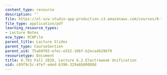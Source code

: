 ```yaml
---
content_type: resource
description: ''
file: https://ol-ocw-studio-app-production.s3.amazonaws.com/courses/8-701-introduction-to-nuclear-and-particle-physics-fall-2020/c89f9c5c4fe7a4edb396329a6b80088d_MIT8_701f20_lec6.2.pdf
file_type: application/pdf
learning_resource_types:
- Lecture Notes
ocw_type: OCWFile
parent_title: Lecture Slides
parent_type: CourseSection
parent_uid: 75ab9f65-e7ec-e552-10bf-b2eca4629bf0
resourcetype: Document
title: 8.701 Fall 2020, Lecture 6.2 Electroweak Unification
uid: c89f9c5c-4fe7-a4ed-b396-329a6b80088d
---
```

